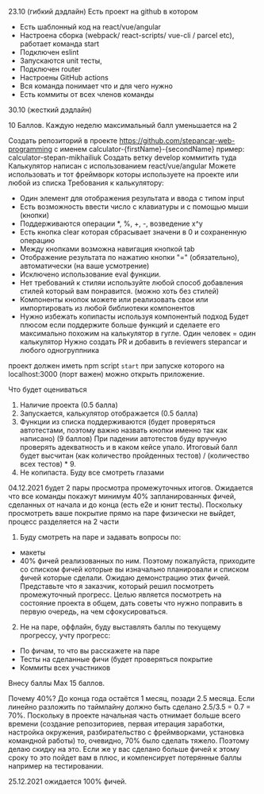 
23.10 (гибкий дэдлайн) Есть проект на github в котором

* Есть шаблонный код на react/vue/angular
* Настроена сборка (webpack/ react-scripts/ vue-cli / parcel etc), работает команда start
* Подключен eslint
* Запускаются unit тесты,
* Подключен router
* Настроены GitHub actions
* Вся команда понимает что и для чего нужно
* Есть коммиты от всех членов команды

30.10 (жесткий дэдлайн)

10 Баллов. Каждую неделю максимальный балл уменьшается на 2

Создать репозиторий в проекте https://github.com/stepancar-web-programming с именем
calculator-{firstName}-{secondName}  пример: calculator-stepan-mikhailiuk
Создать ветку develop коммитить туда
Калькулятор написан с использованием react/vue/angular
Можете использовать и тот фреймворк которы используете на проекте или любой из списка
Требования к калькулятору:
* Один элемент для отображения результата и ввода c типом input
* Есть возможность ввести число с клавиатуры и с помощью мыши (кнопки)
* Поддерживаются операции *, %, +, -, возведение x^y
* Есть кнопка clear которая сбрасывает значени в 0 и сохраненную операцию
* Между кнопками возможна навигация кнопкой tab
* Отображение результата по нажатию кнопки "=" (обязательно), автоматически (на ваше усмотрение)
* Исключено использование eval функции.
* Нет требований к стиляи используйте любой способ добавления стилей который вам понравится. (можно хоть без стилей)
* Компоненты кнопок можете или реализовать свои или импортировать из любой библиотеки компонентов
* Нужно избежать копипасты используя компонентый подход
Будет плюсом если поддержите больше функций и сделаете его максимально
похожим на калькулятор в гугле.
Один человек = один калькулятор
Нужно создать PR и добавить в reviewers stepancar и любого одногруппника

проект должен иметь npm script `start` при запуске которого на localhost:3000 (порт важен) можно открыть приложение.

Что будет оцениваться

1) Наличие проекта (0.5 балла)
2) Запускается, калькулятор отображается (0.5 балла)
3) Функции из списка поддерживаются (будет проверяться автотестами, поэтому важно назвать кнопки именно так как написано) (9 баллов)
При падении автотестов буду вручную проверять адекватность и в каком кейсе упало. Итоговый балл будет высчитан (как количество пройденных тестов) / (количество всех тестов) * 9.
4) Не копипаста. Буду все смотреть глазами


04.12.2021 будет 2 пары просмотра промежуточных итогов.
Ожидается что все команды покажут минимум 40% запланированных фичей, сделанных от начала и до конца (есть e2e и юнит тесты).
Поскольку просмотреть ваше покрытие прямо на паре физически не выйдет, процесс разделяется на 2 части

1) Буду смотреть на паре и задавать вопросы по:
* макеты
* 40% фичей реализованных по ним.
Поэтому пожалуйста, приходите со списком фичей которые вы изначально планировали и списком фичей которые сделали.
Ожидаю демонстрацию этих фичей.
Представьте что я заказчик, который решил посмотреть промежуточный прогресс.
Целью является посмотреть на состояние проекта в общем, дать советы что нужно поправить в первую очередь, на чем сфокусироваться.

2) Не на паре, оффлайн, буду выставлять баллы по текущему прогрессу, учту прогресс:
* По фичам, то что вы расскажете на паре
* Тесты на сделанные фичи (будет проверяться покрытие
* Коммиты всех участников

Внесу баллы Max 15 баллов.

Почему 40%?
До конца года остаётся 1 месяц, позади 2.5 месяца. Если линейно разложить по таймлайну должно быть сделано 2.5/3.5 = 0.7 = 70%.
Поскольку в проекте начальная часть отнимает больше всего времени (создание репозиториев, первая итерация заработки, настройка окружения, разбирательство с фреймворками, установка командной работы) то, очевидно, 70% было сделать тяжело. Поэтому делаю скидку на это.
Если же у вас сделано больше фичей к этому сроку то это пойдет вам в плюс, и компенсирует потерянные баллы например на тестировании.

25.12.2021 ожидается 100% фичей.
